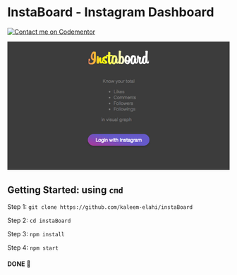# InstaBoard - Instagram Dashboard
[![Contact me on Codementor](https://cdn.codementor.io/badges/contact_me_github.svg)](https://www.codementor.io/shaikh9996?utm_source=github&utm_medium=button&utm_term=shaikh9996&utm_campaign=github)


![Screenshot](https://raw.githubusercontent.com/kaleem-elahi/instaBoard/master/Screen%20Shot%202018-07-11%20at%206.24.23%20PM.png "InstaBoard")


## Getting Started: using `cmd`

Step 1: `git clone https://github.com/kaleem-elahi/instaBoard`

Step 2: `cd instaBoard`

Step 3: `npm install`

Step 4: `npm start`

####  DONE 👏
